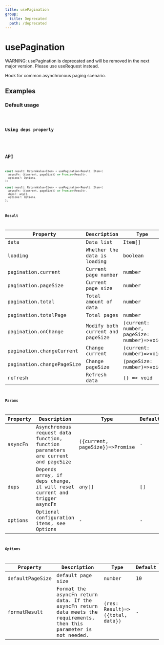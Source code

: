 ```yaml
---
title: usePagination
group:
  title: Deprecated
  path: /deprecated
---
```


# usePagination

<div style={{color: 'red'}}>
WARNING: usePagination is deprecated and will be removed in the next major version. Please use useRequest instead.
</div>

Hook for common asynchronous paging scenario.

## Examples

### Default usage

<code src="./demo/demo1.tsx" />

### Using deps properly

<code src="./demo/demo2.tsx" />

## API

```javascript
const result: ReturnValue<Item> = usePagination<Result, Item>(
  asyncFn: ({current, pageSize}) => Promise<Result>,
  options?: Options,
);

const result: ReturnValue<Item> = usePagination<Result, Item>(
  asyncFn: ({current, pageSize}) => Promise<Result>,
  deps?: any[],
  options?: Options,
);
```

### Result

| Property                  | Description                      | Type                                      |
|---------------------------|----------------------------------|-------------------------------------------|
| data                      | Data list                        | Item[]                                    |
| loading                   | Whether the data is loading      | boolean                                   |
| pagination.current        | Current page number              | number                                    |
| pagination.pageSize       | Current page size                | number                                    |
| pagination.total          | Total amount of data             | number                                    |
| pagination.totalPage      | Total pages                      | number                                    |
| pagination.onChange       | Modify both current and pageSize | (current: number, pageSize: number)=>void |
| pagination.changeCurrent  | Change current                   | (current: number)=>void                   |
| pagination.changePageSize | Change pageSize                  | (pageSize: number)=>void                  |
| refresh                   | Refresh data                     | () => void                                |

### Params

| Property | Description                                                                      | Type                           | Default |
|----------|----------------------------------------------------------------------------------|--------------------------------|---------|
| asyncFn  | Asynchronous request data function, function parameters are current and pageSize | ({current, pageSize})=>Promise | -       |
| deps     | Depends array, if deps change, it will reset current and trigger asyncFn         | any[]                          | []      |
| options  | Optional configuration items, see Options                                        | -                              | -       |


### Options

| Property        | Description                                                                                                           | Type                           | Default |
|-----------------|-----------------------------------------------------------------------------------------------------------------------|--------------------------------|---------|
| defaultPageSize | default page size                                                                                                     | number                         | 10      |
| formatResult    | Format the asyncFn return data. If the asyncFn return data meets the requirements, then this parameter is not needed. | (res: Result)=>({total, data}) | -       |